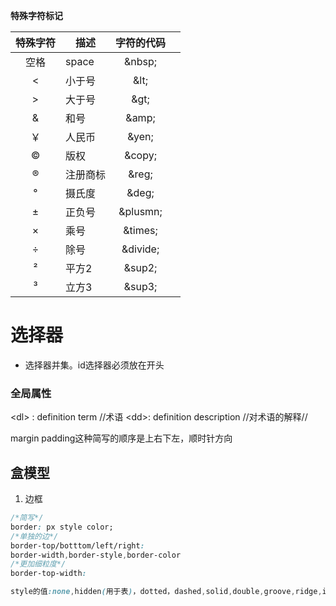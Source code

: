 **特殊字符标记**

| 特殊字符 | 描述    |   字符的代码   |     |
| :--: | ----- | :-------: | --- |
|  空格  | space |  \&nbsp;  |     |
|  <   | 小于号   |   \&lt;   |     |
|  >   | 大于号   |   \&gt;   |     |
|  &   | 和号    |  \&amp;   |     |
|  ￥   | 人民币   |  \&yen;   |     |
|  ©   | 版权    |  \&copy;  |     |
|  ®   | 注册商标  |  \&reg;   |     |
|  °   | 摄氏度   |  \&deg;   |     |
|  ±   | 正负号   | \&plusmn; |     |
|  ×   | 乘号    | \&times;  |     |
|  ÷   | 除号    | \&divide; |     |
|  ²   | 平方2   |  \&sup2;  |     |
|  ³   | 立方3   |  \&sup3;  |     |

# 选择器

- 选择器并集。id选择器必须放在开头  

### 全局属性



\<dl> : definition term                  //术语
\<dd>: definition description       //对术语的解释//



margin padding这种简写的顺序是上右下左，顺时针方向  

##  盒模型 
1. 边框  

```css
/*简写*/
border: px style color;
/*单独的边*/
border-top/botttom/left/right:
border-width,border-style,border-color
/*更加细粒度*/
border-top-width:

style的值:none,hidden(用于表)，dotted，dashed,solid,double,groove,ridge,insert,outset,inherit,
```

